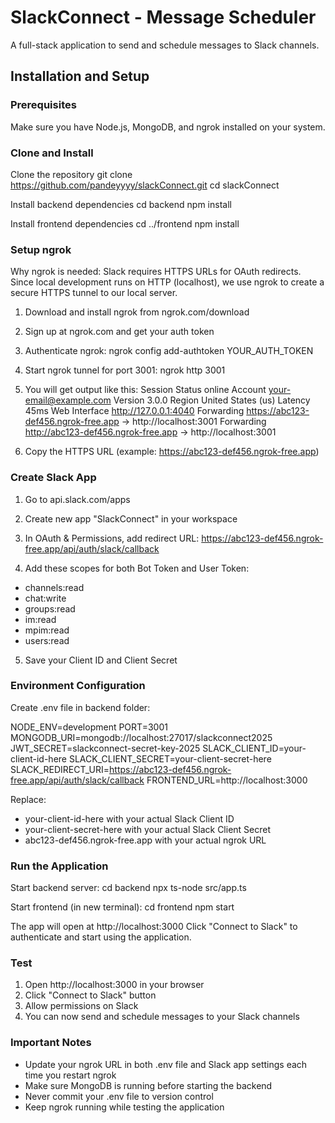# SlackConnect - Message Scheduler
A full-stack application to send and schedule messages to Slack channels.

## Installation and Setup

### Prerequisites
Make sure you have Node.js, MongoDB, and ngrok installed on your system.

### Clone and Install
Clone the repository
git clone https://github.com/pandeyyyy/slackConnect.git
cd slackConnect

Install backend dependencies
cd backend
npm install

Install frontend dependencies
cd ../frontend
npm install

### Setup ngrok
Why ngrok is needed: Slack requires HTTPS URLs for OAuth redirects. 
Since local development runs on HTTP (localhost), we use ngrok to create 
a secure HTTPS tunnel to our local server.

1. Download and install ngrok from ngrok.com/download
2. Sign up at ngrok.com and get your auth token
3. Authenticate ngrok:
ngrok config add-authtoken YOUR_AUTH_TOKEN

4. Start ngrok tunnel for port 3001:
ngrok http 3001

5. You will get output like this:
Session Status                online
Account                       your-email@example.com
Version                       3.0.0
Region                        United States (us)
Latency                       45ms
Web Interface                 http://127.0.0.1:4040
Forwarding                    https://abc123-def456.ngrok-free.app -> http://localhost:3001
Forwarding                    http://abc123-def456.ngrok-free.app -> http://localhost:3001

6. Copy the HTTPS URL (example: https://abc123-def456.ngrok-free.app)

### Create Slack App
1. Go to api.slack.com/apps
2. Create new app "SlackConnect" in your workspace
3. In OAuth & Permissions, add redirect URL:
https://abc123-def456.ngrok-free.app/api/auth/slack/callback

4. Add these scopes for both Bot Token and User Token:
- channels:read
- chat:write
- groups:read
- im:read
- mpim:read
- users:read

5. Save your Client ID and Client Secret

### Environment Configuration
Create .env file in backend folder:

NODE_ENV=development
PORT=3001
MONGODB_URI=mongodb://localhost:27017/slackconnect2025
JWT_SECRET=slackconnect-secret-key-2025
SLACK_CLIENT_ID=your-client-id-here
SLACK_CLIENT_SECRET=your-client-secret-here
SLACK_REDIRECT_URI=https://abc123-def456.ngrok-free.app/api/auth/slack/callback
FRONTEND_URL=http://localhost:3000

Replace:
- your-client-id-here with your actual Slack Client ID
- your-client-secret-here with your actual Slack Client Secret
- abc123-def456.ngrok-free.app with your actual ngrok URL

### Run the Application
Start backend server:
cd backend
npx ts-node src/app.ts

Start frontend (in new terminal):
cd frontend
npm start

The app will open at http://localhost:3000
Click "Connect to Slack" to authenticate and start using the application.

### Test
1. Open http://localhost:3000 in your browser
2. Click "Connect to Slack" button
3. Allow permissions on Slack
4. You can now send and schedule messages to your Slack channels

### Important Notes
- Update your ngrok URL in both .env file and Slack app settings each time you restart ngrok
- Make sure MongoDB is running before starting the backend
- Never commit your .env file to version control
- Keep ngrok running while testing the application
